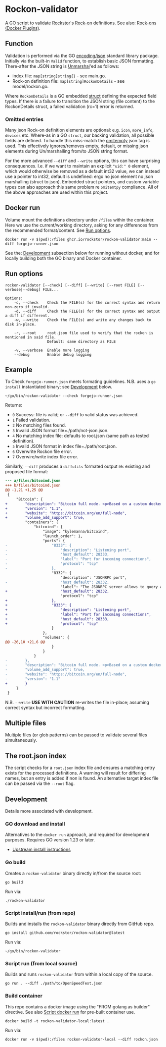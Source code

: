 # Rockon-validator

A GO script to validate [Rockstor](https://rockstor.com/)'s [Rock-on](https://github.com/rockstor/rockon-registry) definitions.
See also: [Rock-ons (Docker Plugins)](https://rockstor.com/docs/interface/overview.html).

## Function

Validation is performed via the GO [encoding/json](https://pkg.go.dev/encoding/json) standard library package.
Initially via the built-in `Valid` function, to establish basic JSON formatting.
There-after the JSON string is [Unmarshal](https://pkg.go.dev/encoding/json#Unmarshal)'ed as follows:
- index file: `map[string]string{}` - see main.go.
- Rock-on definition file: `map[string]RockonDetails` - see model/rockon.go.

Where `RockonDetails` is a GO embedded [struct](https://go.dev/tour/moretypes/2) defining the expected field types.
If there is a failure to transition the JSON string (file content) to the RockonDetails struct,
a failed validation (rc=1) error is returned.

### Omitted entries

Many json Rock-on definition elements are optional: e.g. `icon`, `more_info`, `devices` etc.
Where-as in a GO `struct`, our backing validation, all possible fields are defined.
To handle this miss-match the [omitempty](https://www.sohamkamani.com/golang/omitempty/) json tag is used.
This effectively ignores/removes empty, default, or missing json elements during Un/marshalling from/to JSON string format.

For the more advanced `--diff` and `--write` options, this can have surprising consequences.
I.e. if we want to maintain an explicit `"uid:" 0` element, which would otherwise be removed as a default int32 value,
we can instead use a pointer to int32, default is undefined: ergo no json element no json marshalling (struct to json).
Embedded struct pointers, and custom variable types can also approach this same problem re `omitemtpy` compliance.
All of the above approaches are used within this project.

## Docker run

Volume mount the definitions directory under `/files` within the container.
Here we use the current/working directory, asking for any differences from the recommended format/content. 
See [Run options](#run-options).

```shell
docker run -v $(pwd):/files ghcr.io/rockstor/rockon-validator:main --diff forgejo-runner.json
```

See the: [Development](#development) subsection below for running without docker,
and for locally building both the GO binary and Docker container.   

## Run options

```
rockon-validator [--check] [--diff] [--write] [--root FILE] [--verbose|--debug] FILE...

Options:
    -c, --check    Check the FILE(s) for the correct syntax and return non-zero if invalid.
    -d, --diff     Check the FILE(s) for the correct syntax and output a diff if different.
    -w, --write    Check the FILE(s) and write any changes back to disk in-place.

    -r, --root     root.json file used to verify that the rockon is mentioned in said file.
                   Default: same directory as FILE

    -v, --verbose  Enable more logging
    --debug        Enable debug logging
```

## Example

To Check `forgejo-runner.json` meets formating guidelines.
N.B. uses a `go install` instantiated binary; see [Development](#development) below.

```shell
~/go/bin/rockon-validator --check forgejo-runner.json
```

Returns:
- `0` Success: file is valid; or `--diff` to valid status was achieved.   
- `1` Failed validation.
- `2` No matching files found.
- `3` Invalid JSON format file=./path/not-json.json.
- `4` No matching index file: defaults to root.json (same path as tested definition).
- `5` Invalid JSON format in index file=./path/root.json.
- `6` Overwrite Rockon file error.
- `7` Overwire/write index file error.

Similarly, `--diff` produces a `diffutils` formated output re: existing and proposed file format:

```diff
--- a/files/bitcoind.json
+++ b/files/bitcoind.json
@@ -1,21 +1,25 @@
 {
     "Bitcoin": {
+        "description": "Bitcoin full node. <p>Based on a custom docker image: <a href='https://hub.docker.com/r/kylemanna/bitcoind' target='_blank'>https://hub.docker.com/r/kylemanna/bitcoind</a>, available for amd64 architecture only.</p>",
+        "version": "1.1",
+        "website": "https://bitcoin.org/en/full-node",
+        "volume_add_support": true,
         "containers": {
             "bitcoind": {
                 "image": "kylemanna/bitcoind",
                 "launch_order": 1,
                 "ports": {
-                    "8333": {
-                        "description": "Listening port",
-                        "host_default": 28333,
-                        "label": "Port for incoming connections",
-                        "protocol": "tcp"
-                    },
                     "8332": {
                         "description": "JSONRPC port",
-                        "host_default": 28332,
                         "label": "The JSONRPC server allows to query and control the server remotely",
+                        "host_default": 28332,
                         "protocol": "tcp"
+                    },
+                    "8333": {
+                        "description": "Listening port",
+                        "label": "Port for incoming connections",
+                        "host_default": 28333,
+                        "protocol": "tcp"
                     }
                 },
                 "volumes": {
@@ -26,10 +21,6 @@
                     }
                 }
             }
-        },
-        "description": "Bitcoin full node. <p>Based on a custom docker image: <a href='https://hub.docker.com/r/kylemanna/bitcoind' target='_blank'>https://hub.docker.com/r/kylemanna/bitcoind</a>, available for amd64 architecture only.</p>",
-        "volume_add_support": true,
-        "website": "https://bitcoin.org/en/full-node",
-        "version": "1.1"
+        }
     }
 }
```

N.B. `--write` **USE WITH CAUTION** re-writes the file in-place; assuming correct syntax but incorrect formatting.

## Multiple files

Multiple files (or glob patterns) can be passed to validate several files simultaneously.

## The root.json index

The script checks for a `root.json` index file and ensures a matching entry exists for the processed definitions.
A warning will result for differing names, but an entry is added if non is found.
An alternative target index file can be passed via the `--root` flag.

## Development

Details more associated with development.

### GO download and install

Alternatives to the `docker run` approach, and required for development purposes.
Requires GO version 1.23 or later.
- [Upstream install instructions](https://go.dev/doc/install)

### Go build

Creates a `rockon-validator` binary directly in/from the source root:

```shell
go build
```

Run via:

```shell
./rockon-validator
````

### Script install/run (from repo)

Builds and installs the `rockon-validator` binary directly from GitHub repo.

```shell
go install github.com/rockstor/rockon-validator@latest
```

Run via:

```shell
~/go/bin/rockon-validator
```

### Script run (from local source)

Builds and runs `rockon-validator` from within a local copy of the source.

```shell
go run . --diff ./path/to/OpenSpeedTest.json
```

### Build container

This repo contains a docker image using the "FROM golang as builder" directive.
See also [Script docker run](#docker-run) for pre-built container use.

```shell
docker build -t rockon-validator-local:latest .
```

Run via:

```shell
docker run -v $(pwd):/files rockon-validator-local --diff rockon.json
```
